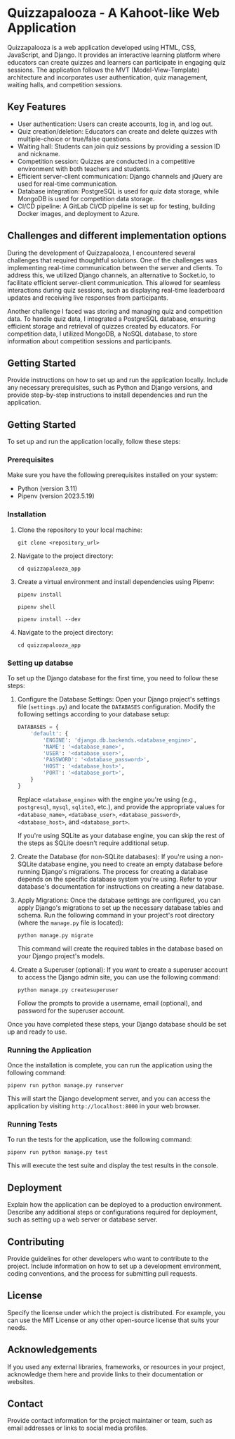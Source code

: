 # Quizzapalooza - A Kahoot-like Web Application

Quizzapalooza is a web application developed using HTML, CSS, JavaScript, and Django. It provides an interactive learning platform where educators can create quizzes and learners can participate in engaging quiz sessions. The application follows the MVT (Model-View-Template) architecture and incorporates user authentication, quiz management, waiting halls, and competition sessions.

## Key Features

- User authentication: Users can create accounts, log in, and log out.
- Quiz creation/deletion: Educators can create and delete quizzes with multiple-choice or true/false questions.
- Waiting hall: Students can join quiz sessions by providing a session ID and nickname.
- Competition session: Quizzes are conducted in a competitive environment with both teachers and students.
- Efficient server-client communication: Django channels and jQuery are used for real-time communication.
- Database integration: PostgreSQL is used for quiz data storage, while MongoDB is used for competition data storage.
- CI/CD pipeline: A GitLab CI/CD pipeline is set up for testing, building Docker images, and deployment to Azure.


## Challenges and different implementation options

During the development of Quizzapalooza, I encountered several challenges that required thoughtful solutions. One of the challenges was implementing real-time communication between the server and clients. To address this, we utilized Django channels, an alternative to Socket.io, to facilitate efficient server-client communication. This allowed for seamless interactions during quiz sessions, such as displaying real-time leaderboard updates and receiving live responses from participants.

Another challenge I faced was storing and managing quiz and competition data. To handle quiz data, I integrated a PostgreSQL database, ensuring efficient storage and retrieval of quizzes created by educators. For competition data, I utilized MongoDB, a NoSQL database, to store information about competition sessions and participants.


## Getting Started

Provide instructions on how to set up and run the application locally. Include any necessary prerequisites, such as Python and Django versions, and provide step-by-step instructions to install dependencies and run the application.

## Getting Started

To set up and run the application locally, follow these steps:

### Prerequisites

Make sure you have the following prerequisites installed on your system:

- Python (version 3.11)
- Pipenv (version 2023.5.19)

### Installation

1. Clone the repository to your local machine:

   ```
   git clone <repository_url>
   ```

2. Navigate to the project directory:

   ```
   cd quizzapalooza_app
   ```

3. Create a virtual environment and install dependencies using Pipenv:

   ```
   pipenv install
   ```
   ```
   pipenv shell
   ```
    ```
   pipenv install --dev
   ```
   

4. Navigate to the project directory:

   ```
   cd quizzapalooza_app
   ```
### Setting up databse

To set up the Django database for the first time, you need to follow these steps:

1. Configure the Database Settings:
   Open your Django project's settings file (`settings.py`) and locate the `DATABASES` configuration. Modify the following settings according to your database setup:
   
   ```python
   DATABASES = {
       'default': {
           'ENGINE': 'django.db.backends.<database_engine>',
           'NAME': '<database_name>',
           'USER': '<database_user>',
           'PASSWORD': '<database_password>',
           'HOST': '<database_host>',
           'PORT': '<database_port>',
       }
   }
   ```
   
   Replace `<database_engine>` with the engine you're using (e.g., `postgresql`, `mysql`, `sqlite3`, etc.), and provide the appropriate values for `<database_name>`, `<database_user>`, `<database_password>`, `<database_host>`, and `<database_port>`.
   
   If you're using SQLite as your database engine, you can skip the rest of the steps as SQLite doesn't require additional setup.

2. Create the Database (for non-SQLite databases):
   If you're using a non-SQLite database engine, you need to create an empty database before running Django's migrations. The process for creating a database depends on the specific database system you're using. Refer to your database's documentation for instructions on creating a new database.

3. Apply Migrations:
   Once the database settings are configured, you can apply Django's migrations to set up the necessary database tables and schema. Run the following command in your project's root directory (where the `manage.py` file is located):
   
   ```shell
   python manage.py migrate
   ```
   
   This command will create the required tables in the database based on your Django project's models.

4. Create a Superuser (optional):
   If you want to create a superuser account to access the Django admin site, you can use the following command:
   
   ```shell
   python manage.py createsuperuser
   ```
   
   Follow the prompts to provide a username, email (optional), and password for the superuser account.

Once you have completed these steps, your Django database should be set up and ready to use.
### Running the Application

Once the installation is complete, you can run the application using the following command:

```
pipenv run python manage.py runserver
```

This will start the Django development server, and you can access the application by visiting `http://localhost:8000` in your web browser.

### Running Tests

To run the tests for the application, use the following command:

```
pipenv run python manage.py test
```

This will execute the test suite and display the test results in the console.



## Deployment

Explain how the application can be deployed to a production environment. Describe any additional steps or configurations required for deployment, such as setting up a web server or database server.

## Contributing

Provide guidelines for other developers who want to contribute to the project. Include information on how to set up a development environment, coding conventions, and the process for submitting pull requests.

## License

Specify the license under which the project is distributed. For example, you can use the MIT License or any other open-source license that suits your needs.

## Acknowledgements

If you used any external libraries, frameworks, or resources in your project, acknowledge them here and provide links to their documentation or websites.

## Contact

Provide contact information for the project maintainer or team, such as email addresses or links to social media profiles.

